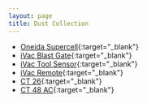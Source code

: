 ```yaml
---
layout: page
title: Dust Collection
---
```


- [Oneida Supercell](manuals/dc_manual.pdf){:target="_blank"}
- [iVac Blast Gate](manuals/ivac_gate_manual.pdf){:target="_blank"}
- [iVac Tool Sensor](manuals/ivac_sensor_manual.pdf){:target="_blank"}
- [iVac Remote](manuals/ivac_remote_manual.pdf){:target="_blank"}
- [CT 26](manuals/ct26.pdf){:target="_blank"}
- [CT 48 AC](manuals/ct36ac.pdf){:target="_blank"}